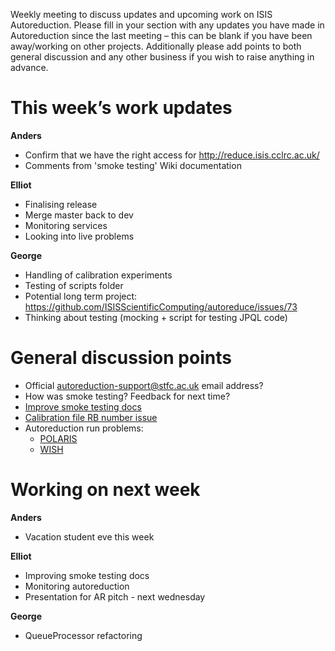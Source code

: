 Weekly meeting to discuss updates and upcoming work on ISIS Autoreduction.
Please fill in your section with any updates you have made in Autoreduction since the last meeting – this can be blank if you have been away/working on other projects. Additionally please add points to both general discussion and any other business if you wish to raise anything in advance.

This week’s work updates
========================

**Anders**
* Confirm that we have the right access for http://reduce.isis.cclrc.ac.uk/
* Comments from 'smoke testing' Wiki documentation

**Elliot**
* Finalising release
* Merge master back to dev
* Monitoring services
* Looking into live problems

**George**
* Handling of calibration experiments
* Testing of scripts folder
* Potential long term project: https://github.com/ISISScientificComputing/autoreduce/issues/73
* Thinking about testing (mocking + script for testing JPQL code)

General discussion points
=========================

* Official autoreduction-support@stfc.ac.uk email address?
* How was smoke testing? Feedback for next time?
* [Improve smoke testing docs](https://github.com/ISISScientificComputing/autoreduce/issues/183)
* [Calibration file RB number issue](https://github.com/ISISScientificComputing/autoreduce/issues/180)
* Autoreduction run problems:
  * [POLARIS](http://reducedev2.isis.cclrc.ac.uk:8080/runs/POLARIS/112840/1/#)
  * [WISH](http://reducedev2.isis.cclrc.ac.uk:8080/runs/WISH/41866/0/)

Working on next week
====================

**Anders**
* Vacation student eve this week

**Elliot**
* Improving smoke testing docs 
* Monitoring autoreduction
* Presentation for AR pitch - next wednesday

**George**
* QueueProcessor refactoring

